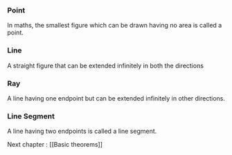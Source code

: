 ### **Point**

In maths, the smallest figure which can be drawn having no area is called a point.

### **Line**

A straight figure that can be extended infinitely in both the directions 

### **Ray**

A line having one endpoint but can be extended infinitely in other directions.

### **Line Segment**

A line having two endpoints is called a line segment.

Next chapter : [[Basic theorems]]